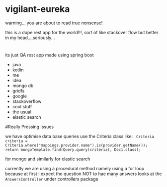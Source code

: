 # vigilant-eureka

warning... you are about to read true nonsense!

this is a dope rest app  for the world!!!, sort of like stackover 
flow but better in my head...,seriously...

#
its just QA rest app made using 
spring boot 
+ java
 + kotlin 
 + me 
 + idea 
 + mongo db 
 + gridfs 
 + google 
 + stackoverflow 
 + cool stuff 
 + the usual
 + elastic search

 #Really Pressing Issues

 we have optimise data base queries use the Criteria class like:
 ` Criteria criteria = Criteria.where("mappings.provider.name").is(provider.getName());
        return mongoTemplate.find(Query.query(criteria), Doc1.class);`

for mongo and similarly for elastic search

currently we are using a procedural method namely using a for loop because at first I expect the question NOT to hae many answers looks at the `AnswersController` under controllers package


